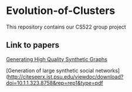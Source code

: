 # Evolution-of-Clusters
This repository contains our CS522 group project

## Link to papers
[Generating High Quality Synthetic Graphs](https://dl.acm.org/doi/pdf/10.5555/3408207.3408225)

[Generation of large synthetic social networks](http://citeseerx.ist.psu.edu/viewdoc/download?doi=10.1.1.323.8758&rep=rep1&type=pdf
